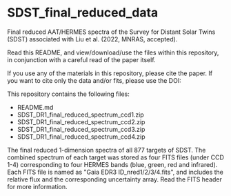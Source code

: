 # SDST_final_reduced_data

Final reduced AAT/HERMES spectra of the Survey for Distant Solar Twins (SDST) associated with Liu et al. (2022, MNRAS, accepted).

Read this README, and view/download/use the files within this repository, in conjunction with a careful read of the paper itself.

If you use any of the materials in this repository, please cite the paper. If you want to cite only the data and/or fits, please use the DOI:

This repository contains the following files:

- README.md
- SDST_DR1_final_reduced_spectrum_ccd1.zip
- SDST_DR1_final_reduced_spectrum_ccd2.zip
- SDST_DR1_final_reduced_spectrum_ccd3.zip
- SDST_DR1_final_reduced_spectrum_ccd4.zip

The final reduced 1-dimension spectra of all 877 targets of SDST. The combined spectrum of each target was stored as four FITS files (under CCD 1-4) corresponding to four HERMES bands (blue, green, red and infrared). Each FITS file is named as "Gaia EDR3 ID_nred1/2/3/4.fits", and includes the relative flux and the corresponding uncertainty array. Read the FITS header for more information.
